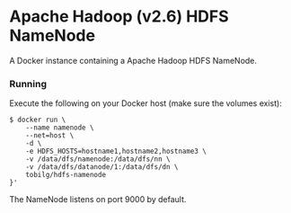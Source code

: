 # Apache Hadoop (v2.6) HDFS NameNode

A Docker instance containing a Apache Hadoop HDFS NameNode.

### Running

Execute the following on your Docker host (make sure the volumes exist):

```
$ docker run \
    --name namenode \
    --net=host \
    -d \
    -e HDFS_HOSTS=hostname1,hostname2,hostname3 \
    -v /data/dfs/namenode:/data/dfs/nn \
    -v /data/dfs/datanode/1:/data/dfs/dn \
    tobilg/hdfs-namenode
}'
```

The NameNode listens on port 9000 by default.